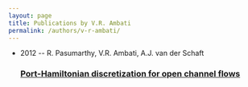```yaml
---
layout: page
title: Publications by V.R. Ambati
permalink: /authors/v-r-ambati/
---
```


<ul class="post-list">
<li><span class='post-meta'>2012 -- R. Pasumarthy, V.R. Ambati, A.J. van der Schaft</span><h3><a class='post-link' href='../../port-hamiltonian-discretization-for-open-channel-flows'>Port-Hamiltonian discretization for open channel flows</a></h3></li>

</ul>
